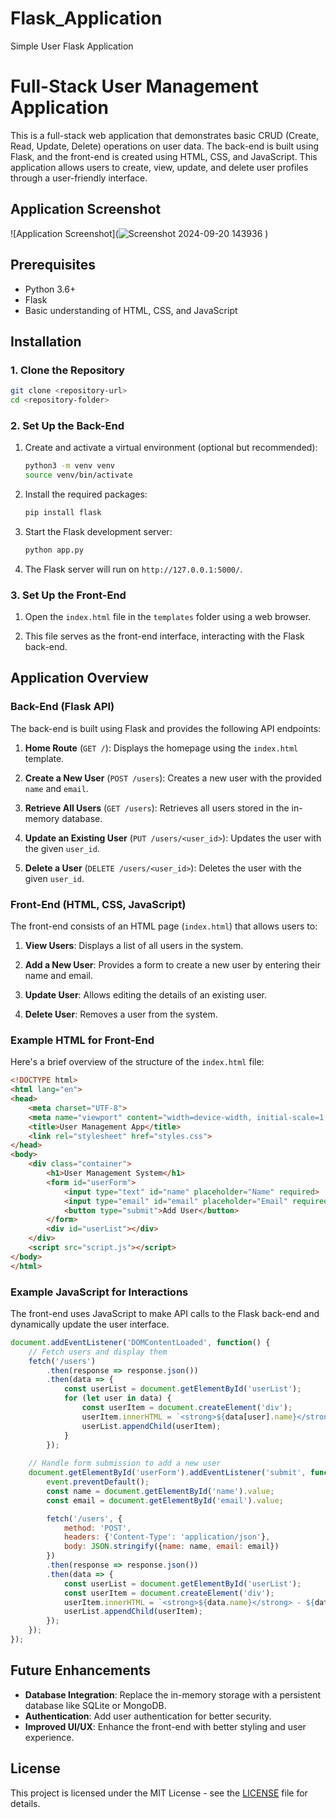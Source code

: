 # Flask_Application
Simple User Flask Application

# Full-Stack User Management Application

This is a full-stack web application that demonstrates basic CRUD (Create, Read, Update, Delete) operations on user data. The back-end is built using Flask, and the front-end is created using HTML, CSS, and JavaScript. This application allows users to create, view, update, and delete user profiles through a user-friendly interface.

## Application Screenshot

![Application Screenshot](![Screenshot 2024-09-20 143936](https://github.com/user-attachments/assets/e7878be8-a6aa-4990-932a-96c34c75d744)
)

## Prerequisites

- Python 3.6+
- Flask
- Basic understanding of HTML, CSS, and JavaScript

## Installation

### 1. Clone the Repository

```bash
git clone <repository-url>
cd <repository-folder>
```

### 2. Set Up the Back-End

1. Create and activate a virtual environment (optional but recommended):

   ```bash
   python3 -m venv venv
   source venv/bin/activate
   ```

2. Install the required packages:

   ```bash
   pip install flask
   ```

3. Start the Flask development server:

   ```bash
   python app.py
   ```

4. The Flask server will run on `http://127.0.0.1:5000/`.

### 3. Set Up the Front-End

1. Open the `index.html` file in the `templates` folder using a web browser.

2. This file serves as the front-end interface, interacting with the Flask back-end.

## Application Overview

### Back-End (Flask API)

The back-end is built using Flask and provides the following API endpoints:

1. **Home Route** (`GET /`): Displays the homepage using the `index.html` template.

2. **Create a New User** (`POST /users`): Creates a new user with the provided `name` and `email`.

3. **Retrieve All Users** (`GET /users`): Retrieves all users stored in the in-memory database.

4. **Update an Existing User** (`PUT /users/<user_id>`): Updates the user with the given `user_id`.

5. **Delete a User** (`DELETE /users/<user_id>`): Deletes the user with the given `user_id`.

### Front-End (HTML, CSS, JavaScript)

The front-end consists of an HTML page (`index.html`) that allows users to:

1. **View Users**: Displays a list of all users in the system.

2. **Add a New User**: Provides a form to create a new user by entering their name and email.

3. **Update User**: Allows editing the details of an existing user.

4. **Delete User**: Removes a user from the system.

### Example HTML for Front-End

Here's a brief overview of the structure of the `index.html` file:

```html
<!DOCTYPE html>
<html lang="en">
<head>
    <meta charset="UTF-8">
    <meta name="viewport" content="width=device-width, initial-scale=1.0">
    <title>User Management App</title>
    <link rel="stylesheet" href="styles.css">
</head>
<body>
    <div class="container">
        <h1>User Management System</h1>
        <form id="userForm">
            <input type="text" id="name" placeholder="Name" required>
            <input type="email" id="email" placeholder="Email" required>
            <button type="submit">Add User</button>
        </form>
        <div id="userList"></div>
    </div>
    <script src="script.js"></script>
</body>
</html>
```

### Example JavaScript for Interactions

The front-end uses JavaScript to make API calls to the Flask back-end and dynamically update the user interface.

```javascript
document.addEventListener('DOMContentLoaded', function() {
    // Fetch users and display them
    fetch('/users')
        .then(response => response.json())
        .then(data => {
            const userList = document.getElementById('userList');
            for (let user in data) {
                const userItem = document.createElement('div');
                userItem.innerHTML = `<strong>${data[user].name}</strong> - ${data[user].email}`;
                userList.appendChild(userItem);
            }
        });
    
    // Handle form submission to add a new user
    document.getElementById('userForm').addEventListener('submit', function(event) {
        event.preventDefault();
        const name = document.getElementById('name').value;
        const email = document.getElementById('email').value;

        fetch('/users', {
            method: 'POST',
            headers: {'Content-Type': 'application/json'},
            body: JSON.stringify({name: name, email: email})
        })
        .then(response => response.json())
        .then(data => {
            const userList = document.getElementById('userList');
            const userItem = document.createElement('div');
            userItem.innerHTML = `<strong>${data.name}</strong> - ${data.email}`;
            userList.appendChild(userItem);
        });
    });
});
```

## Future Enhancements

- **Database Integration**: Replace the in-memory storage with a persistent database like SQLite or MongoDB.
- **Authentication**: Add user authentication for better security.
- **Improved UI/UX**: Enhance the front-end with better styling and user experience.

## License

This project is licensed under the MIT License - see the [LICENSE](LICENSE) file for details.
